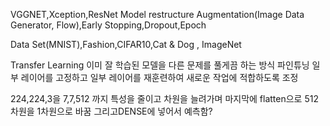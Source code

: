 VGGNET,Xception,ResNet
Model restructure
Augmentation(Image Data Generator, Flow),Early Stopping,Dropout,Epoch

Data Set(MNIST),Fashion,CIFAR10,Cat & Dog , ImageNet

Transfer Learning 이미 잘 학습된 모델을 다른 문제를 풀게끔 하는 방식 파인튜닝 일부 레이어를 고정하고 일부 레이어를 재훈련하여 새로운 작업에 적합하도록 조정


224,224,3을 7,7,512 까지 특성을 줄이고 차원을 늘려가며 마지막에 flatten으로 512 차원을 1차원으로 바꿈
그리고DENSE에 넣어서 예측함?